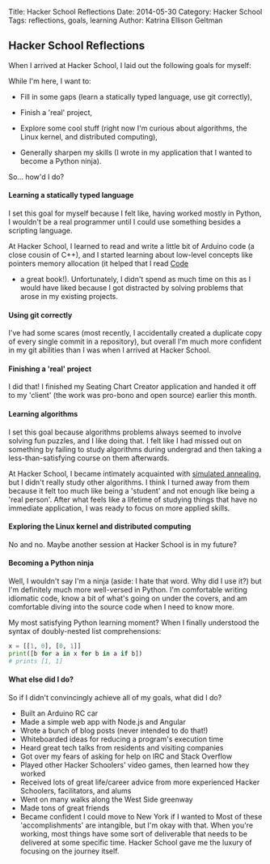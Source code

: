 Title: Hacker School Reflections
Date: 2014-05-30
Category: Hacker School
Tags: reflections, goals, learning
Author: Katrina Ellison Geltman

## Hacker School Reflections
When I arrived at Hacker School, I laid out the following goals for myself:

While I'm here, I want to:
<ul>
<li>
<p>Fill in some gaps
(learn a statically typed language, use git correctly),</p>
</li>
<li>
<p>Finish a 'real' project, </p>
</li>
<li>
<p>Explore some cool stuff (right now I'm curious
about algorithms, the Linux kernel, and distributed computing),</p>
</li>
<li>
<p>Generally sharpen my skills (I wrote in my application that I
wanted to become a Python ninja). </p>
</li>
</ul>

So... how'd I do?


#### Learning a statically typed language

I set this goal for myself because I felt like, having worked mostly in Python,
I wouldn't be a real programmer until I could use something besides a scripting
language.

At Hacker School, I learned to read and write a little bit of Arduino code (a
close cousin of C++), and I started learning about low-level concepts like
pointers memory allocation (it helped that I read
[Code](http://www.amazon.com/Code-Language-Computer-Hardware-Software/dp/0735611319/ref=sr_1_1?s=books&ie=UTF8&qid=1401493596&sr=1-1&keywords=code)
- a great book!). Unfortunately, I didn't spend as much time on this as I would
have liked because I got distracted by solving problems that arose in my
existing projects.


#### Using git correctly

I've had some scares (most recently, I accidentally created a duplicate copy of
every single commit in a repository), but overall I'm much more confident in my
git abilities than I was when I arrived at Hacker School.

#### Finishing a 'real' project

I did that! I finished my Seating Chart Creator application and handed it off to
my 'client' (the work was pro-bono and open source) earlier this month.


#### Learning algorithms

I set this goal because algorithms problems always seemed to involve solving fun
puzzles, and I like doing that. I felt like I had missed out on something by
failing to study algorithms during undergrad and then taking a
less-than-satisfying course on them afterwards.

At Hacker School, I became intimately acquainted with [simulated
annealing](/simulated-annealing.html), but I didn't really study other
algorithms. I think I turned away from them because it felt too much like being
a 'student' and not enough like being a 'real person'. After what feels like a
lifetime of studying things that have no immediate application, I was ready to
focus on more applied skills.


#### Exploring the Linux kernel and distributed computing

No and no. Maybe another session at Hacker School is in my future?


#### Becoming a Python ninja

Well, I wouldn't say I'm a ninja (aside: I hate that word. Why did I use it?)
but I'm definitely much more well-versed in Python. I'm comfortable writing
idiomatic code, know a bit of what's going on under the covers, and am
comfortable diving into the source code when I need to know more.

My most satisfying Python learning moment? When I finally understood the syntax
of doubly-nested list comprehensions:

```python
x = [[1, 0], [0, 1]]
print([b for a in x for b in a if b])
# prints [1, 1]
```

#### What else did I do?
So if I didn't convincingly achieve all of my goals, what did I do?

* Built an Arduino RC car
* Made a simple web app with Node.js and Angular
* Wrote a bunch of blog posts (never intended to do that!)
* Whiteboarded ideas for reducing a program's execution time
* Heard great tech talks from residents and visiting companies
* Got over my fears of asking for help on IRC and Stack Overflow
* Played other Hacker Schoolers' video games, then learned how they worked
* Received lots of great life/career advice from more experienced Hacker
Schoolers, facilitators, and alums
* Went on many walks along the West Side greenway
* Made tons of great friends
* Became confident I could move to New York if I wanted to
Most of these 'accomplishments' are intangible, but I'm okay with that. When
you're working, most things have some sort of deliverable that needs to be
delivered at some specific time. Hacker School gave me the luxury of focusing on
the journey itself.
